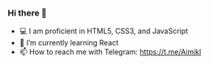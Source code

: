 ### Hi there 👋
- 💻 I am proficient in HTML5, CSS3, and JavaScript
- 🌱 I’m currently learning React
- 📫 How to reach me with Telegram: https://t.me/Aimikl
